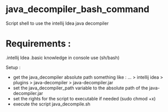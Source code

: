 # java_decompiler_bash_command

Script shell to use the intellij Idea java decompiler

# Requirements : 
.intellij Idea
.basic knowledge in console use (sh/bash)

Setup : 
+ get the java_decompiler absolute path something like :  ... > intellij idea > plugins > java-decompiler > java-decompiler.jar
+ set the java_decompiler_path variable to the absolute path of the java-decompiler.jar
+ set the rights for the script to executable if needed (sudo chmod +x)
+ execute the script java_decompile.sh
